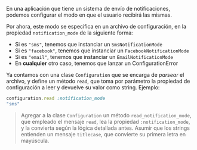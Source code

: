 En una aplicación que tiene un sistema de envío de notificaciones, podemos configurar el modo en que el usuario recibirá las mismas.

Por ahora, este modo se especifica en un archivo de configuración, en la propiedad `notification_mode` de la siguiente forma:

* Si es `"sms"`, tenemos que instanciar un `SmsNotificationMode`
* Si es `"facebook"`, tenemos que instanciar un `FacebookNotificationMode`
* Si es `"email"`, tenemos que instanciar un `EmailNotificationMode`
* En **cualquier** otro caso, tenemos que lanzar un ConfigurationError

Ya contamos con una clase `Configuration` que se encarga de _parsear_ el archivo, y define un método `read`, que toma por parámetro la propiedad de configuración a leer y devuelve su valor como string. Ejemplo:

```ruby
configuration.read :notification_mode
"sms"
```

> Agregar a la clase `Configuration` un método `read_notification_mode`, que empleado el mensaje `read`, lea la propiedad `:notification_mode`, y la convierta según la lógica detallada antes.
> Asumir que los strings entienden un mensaje `titlecase`, que convierte su primera letra en mayúscula.

